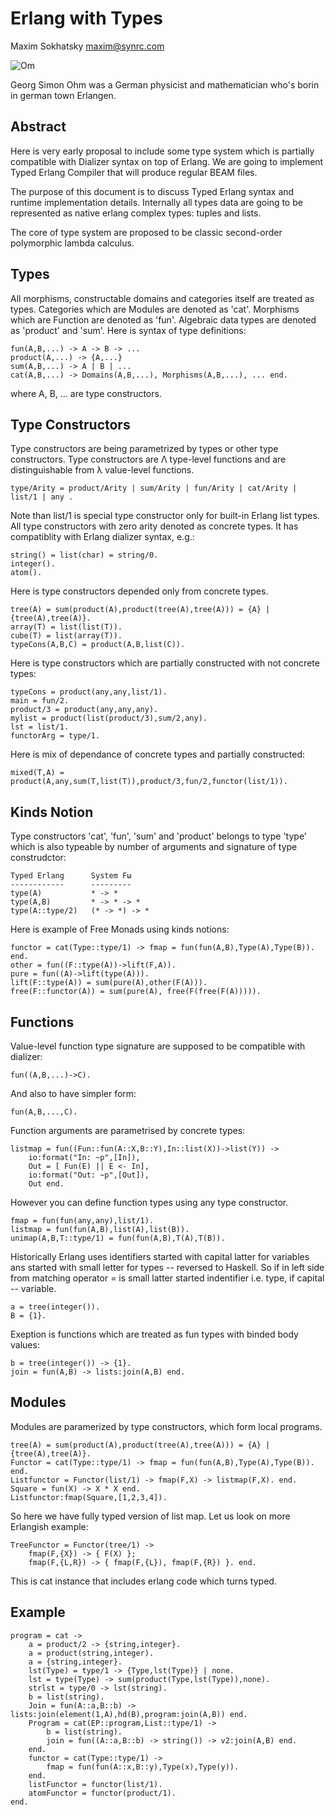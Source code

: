 Erlang with Types
=================

Maxim Sokhatsky maxim@synrc.com

![Om](http://upload.wikimedia.org/wikipedia/commons/thumb/2/2a/Georg_Simon_Ohm3.jpg/200px-Georg_Simon_Ohm3.jpg)

Georg Simon Ohm was a German physicist and mathematician who's borin in german town Erlangen. 

Abstract
--------

Here is very early proposal to include some type system which is partially
compatible with Dializer syntax on top of Erlang. We are going to implement
Typed Erlang Compiler that will produce regular BEAM files.

The purpose of this document is to discuss Typed Erlang syntax and runtime
implementation details. Internally all types data are going to be represented as
native erlang complex types: tuples and lists.

The core of type system are proposed to be classic second-order
polymorphic lambda calculus.

Types
-----

All morphisms, constructable domains and categories itself are treated as types.
Categories which are Modules are denoted as 'cat'. Morphisms which are
Function are denoted as 'fun'. Algebraic data types are denoted
as 'product' and 'sum'. Here is syntax of type definitions:

    fun(A,B,...) -> A -> B -> ...
    product(A,...) -> {A,...}
    sum(A,B,...) -> A | B | ...
    cat(A,B,...) -> Domains(A,B,...), Morphisms(A,B,...), ... end.

where A, B, ... are type constructors.

Type Constructors
-----------------

Type constructors are being parametrized by types or other type constructors.
Type constructors are Λ type-level functions and are distinguishable
from λ value-level functions.

    type/Arity = product/Arity | sum/Arity | fun/Arity | cat/Arity | list/1 | any .

Note than list/1 is special type constructor only for built-in Erlang list types.
All type constructors with zero arity denoted as concrete types. It has 
compatiblity with Erlang dializer syntax, e.g.:

    string() = list(char) = string/0.
    integer().
    atom().

Here is type constructors depended only from concrete types.

    tree(A) = sum(product(A),product(tree(A),tree(A))) = {A} | {tree(A),tree(A)}.
    array(T) = list(list(T)).
    cube(T) = list(array(T)).
    typeCons(A,B,C) = product(A,B,list(C)).

Here is type constructors which are partially constructed with not concrete types:

    typeCons = product(any,any,list/1).
    main = fun/2.
    product/3 = product(any,any,any).
    mylist = product(list(product/3),sum/2,any).
    lst = list/1.
    functorArg = type/1.

Here is mix of dependance of concrete types and partially constructed:

    mixed(T,A) = product(A,any,sum(T,list(T)),product/3,fun/2,functor(list/1)).

Kinds Notion
------------

Type constructors 'cat', 'fun', 'sum' and 'product' belongs to type 'type' which
is also typeable by number of arguments and signature of type construdctor:

    Typed Erlang      System Fω
    ------------      ---------
    type(A)           * -> *
    type(A,B)         * -> * -> *
    type(A::type/2)   (* -> *) -> *

Here is example of Free Monads using kinds notions:

    functor = cat(Type::type/1) -> fmap = fun(fun(A,B),Type(A),Type(B)). end.
    other = fun((F::type(A))->lift(F,A)).
    pure = fun((A)->lift(type(A))).
    lift(F::type(A)) = sum(pure(A),other(F(A))).
    free(F::functor(A)) = sum(pure(A), free(F(free(F(A))))).

Functions
---------

Value-level function type signature are supposed to be compatible with dializer:

    fun((A,B,...)->C).

And also to have simpler form:

    fun(A,B,...,C).

Function arguments are parametrised by concrete types:

    listmap = fun((Fun::fun(A::X,B::Y),In::list(X))->list(Y)) ->
        io:format("In: ~p",[In]),
        Out = [ Fun(E) || E <- In],
        io:format("Out: ~p",[Out]),
        Out end.

However you can define function types using any type constructor.

    fmap = fun(fun(any,any),list/1).
    listmap = fun(fun(A,B),list(A),list(B)).
    unimap(A,B,T::type/1) = fun(fun(A,B),T(A),T(B)).

Historically Erlang uses identifiers started with capital latter for variables
ans started with small letter for types -- reversed to Haskell. So if in left
side from matching operator = is small latter started indentifier i.e. type,
if capital -- variable.

    a = tree(integer()).
    B = {1}.

Exeption is functions which are treated as fun types with binded body values:

    b = tree(integer()) -> {1}.
    join = fun(A,B) -> lists:join(A,B) end.

Modules
-------

Modules are paramerized by type constructors, which form local programs.

    tree(A) = sum(product(A),product(tree(A),tree(A))) = {A} | {tree(A),tree(A)}.
    Functor = cat(Type::type/1) -> fmap = fun(fun(A,B),Type(A),Type(B)). end.
    Listfunctor = Functor(list/1) -> fmap(F,X) -> listmap(F,X). end.
    Square = fun(X) -> X * X end.
    Listfunctor:fmap(Square,[1,2,3,4]).

So here we have fully typed version of list map.
Let us look on more Erlangish example:

    TreeFunctor = Functor(tree/1) ->
        fmap(F,{X}) -> { F(X) };
        fmap(F,{L,R}) -> { fmap(F,{L}), fmap(F,{R}) }. end.

This is cat instance that includes erlang code which turns typed.

Example
-------

    program = cat ->
        a = product/2 -> {string,integer}.
        a = product(string,integer).
        a = {string,integer}.
        lst(Type) = type/1 -> {Type,lst(Type)} | none.
        lst = type(Type) -> sum(product(Type,lst(Type)),none).
        strlst = type/0 -> lst(string).
        b = list(string).
        Join = fun(A::a,B::b) -> lists:join(element(1,A),hd(B),program:join(A,B)) end.
        Program = cat(EP::program,List::type/1) ->
            b = list(string).
            join = fun((A::a,B::b) -> string()) -> v2:join(A,B) end.
        end.
        functor = cat(Type::type/1) ->
            fmap = fun(fun(A::x,B::y),Type(x),Type(y)).
        end.
        listFunctor = functor(list/1).
        atomFunctor = functor(product/1).
    end.

